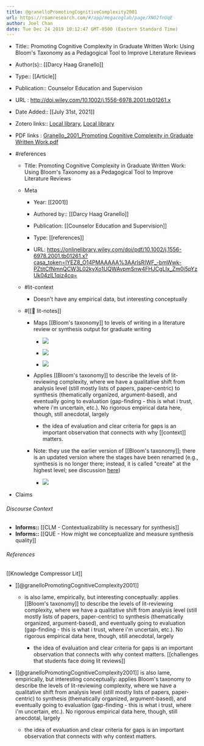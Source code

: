 ```yaml
---
title: @granelloPromotingCognitiveComplexity2001
url: https://roamresearch.com/#/app/megacoglab/page/XNO2fnUqE
author: Joel Chan
date: Tue Dec 24 2019 10:12:47 GMT-0500 (Eastern Standard Time)
---
```


- Title:: Promoting Cognitive Complexity in Graduate Written Work: Using Bloom's Taxonomy as a Pedagogical Tool to Improve Literature Reviews
- Author(s):: [[Darcy Haag Granello]]
- Type:: [[Article]]
- Publication:: Counselor Education and Supervision
- URL : http://doi.wiley.com/10.1002/j.1556-6978.2001.tb01261.x
- Date Added:: [[July 31st, 2021]]
- Zotero links:: [Local library](zotero://select/groups/2451508/items/G6FVFCUH), [Local library](https://www.zotero.org/groups/2451508/items/G6FVFCUH)
- PDF links : [Granello_2001_Promoting Cognitive Complexity in Graduate Written Work.pdf](zotero://open-pdf/groups/2451508/items/WNFPEI76)
- #references

    - Title: Promoting Cognitive Complexity in Graduate Written Work: Using Bloom's Taxonomy as a Pedagogical Tool to Improve Literature Reviews

    - Meta

        - Year: [[2001]]

        - Authored by:: [[Darcy Haag Granello]]

        - Publication: [[Counselor Education and Supervision]]

        - Type: [[references]]

        - URL: https://onlinelibrary.wiley.com/doi/pdf/10.1002/j.1556-6978.2001.tb01261.x?casa_token=lYEZ8_O14PMAAAAA%3AArlsRIWF_-bmWwk-PZtitCfNmnQCW3L02kyXo1UQWAvpmSnw4FHJCgLIx_Zm0i5pYzUk04zlL1qiz4cq=

    - #lit-context

        - Doesn't have any empirical data, but interesting conceptually

    - #[[📝 lit-notes]]

        - Maps [[Bloom's taxonomy]] to levels of writing in a literature review or synthesis output for graduate writing

            - ![](https://firebasestorage.googleapis.com/v0/b/firescript-577a2.appspot.com/o/imgs%2Fapp%2Fmegacoglab%2Fs0Q4UzEm_M?alt=media&token=be5dbe25-d431-4ec5-980b-675a0ace5e86)

            - ![](https://firebasestorage.googleapis.com/v0/b/firescript-577a2.appspot.com/o/imgs%2Fapp%2Fmegacoglab%2FjiZ_RzFZOE?alt=media&token=aa3b247a-cc3d-4b60-845c-ecb50082ba13)

            - ![](https://firebasestorage.googleapis.com/v0/b/firescript-577a2.appspot.com/o/imgs%2Fapp%2Fmegacoglab%2FHB03kefeOX?alt=media&token=e4b9e74b-b808-4a4a-8a88-a429d5be75a7)

        - Applies [[Bloom's taxonomy]] to describe the levels of lit-reviewing complexity, where we have a qualitative shift from analysis level (still mostly lists of papers, paper-centric) to synthesis (thematically organized, argument-based), and eventually going to evaluation (gap-finding - this is what i trust, where i'm uncertain, etc.). No rigorous empirical data here, though, still anecdotal, largely

            - the idea of evaluation and clear criteria for gaps is an important observation that connects with why [[context]] matters.

        - Note: they use the earlier version of [[Bloom's taxonomy]]; there is an updated version where the stages have been renamed (e.g., synthesis is no longer there; instead, it is called "create" at the highest level; see discussion [here](https://cft.vanderbilt.edu/guides-sub-pages/blooms-taxonomy/))

            - ![](https://firebasestorage.googleapis.com/v0/b/firescript-577a2.appspot.com/o/imgs%2Fapp%2Fmegacoglab%2Fq0wbTrKChg?alt=media&token=6576cbb0-7ebe-4e83-8b8f-60557be2ef07)
- Claims

###### Discourse Context

- **Informs::** [[CLM - Contextualizability is necessary for synthesis]]
- **Informs::** [[QUE - How might we conceptualize and measure synthesis quality]]

###### References

[[Knowledge Compressor Lit]]

- [[@granelloPromotingCognitiveComplexity2001]]

    - is also lame, empirically, but interesting conceptually: applies [[Bloom's taxonomy]] to describe the levels of lit-reviewing complexity, where we have a qualitative shift from analysis level (still mostly lists of papers, paper-centric) to synthesis (thematically organized, argument-based), and eventually going to evaluation (gap-finding - this is what i trust, where i'm uncertain, etc.). No rigorous empirical data here, though, still anecdotal, largely

        - the idea of evaluation and clear criteria for gaps is an important observation that connects with why context matters.
[[challenges that students face doing lit reviews]]

- [[@granelloPromotingCognitiveComplexity2001]] is also lame, empirically, but interesting conceptually: applies Bloom's taxonomy to describe the levels of lit-reviewing complexity, where we have a qualitative shift from analysis level (still mostly lists of papers, paper-centric) to synthesis (thematically organized, argument-based), and eventually going to evaluation (gap-finding - this is what i trust, where i'm uncertain, etc.). No rigorous empirical data here, though, still anecdotal, largely

    - the idea of evaluation and clear criteria for gaps is an important observation that connects with why context matters.
